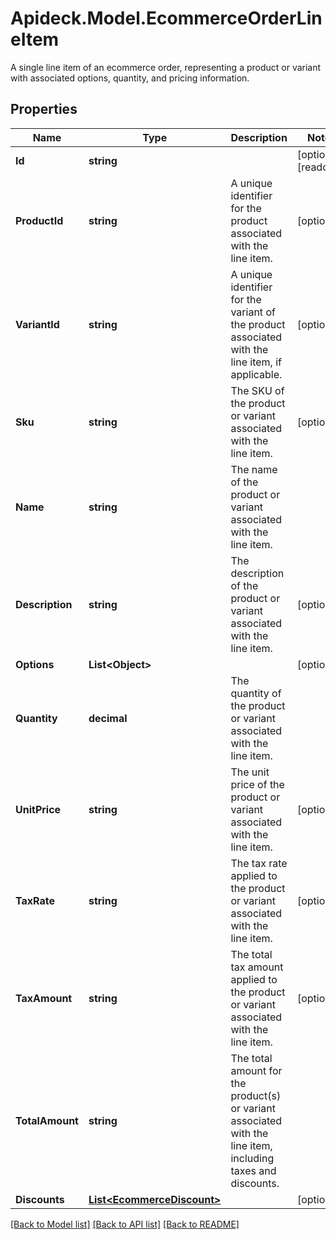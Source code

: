 # Apideck.Model.EcommerceOrderLineItem
A single line item of an ecommerce order, representing a product or variant with associated options, quantity, and pricing information.

## Properties

Name | Type | Description | Notes
------------ | ------------- | ------------- | -------------
**Id** | **string** |  | [optional] [readonly] 
**ProductId** | **string** | A unique identifier for the product associated with the line item. | [optional] 
**VariantId** | **string** | A unique identifier for the variant of the product associated with the line item, if applicable. | [optional] 
**Sku** | **string** | The SKU of the product or variant associated with the line item. | [optional] 
**Name** | **string** | The name of the product or variant associated with the line item. | 
**Description** | **string** | The description of the product or variant associated with the line item. | [optional] 
**Options** | **List&lt;Object&gt;** |  | [optional] 
**Quantity** | **decimal** | The quantity of the product or variant associated with the line item. | 
**UnitPrice** | **string** | The unit price of the product or variant associated with the line item. | [optional] 
**TaxRate** | **string** | The tax rate applied to the product or variant associated with the line item. | [optional] 
**TaxAmount** | **string** | The total tax amount applied to the product or variant associated with the line item. | [optional] 
**TotalAmount** | **string** | The total amount for the product(s) or variant associated with the line item, including taxes and discounts. | 
**Discounts** | [**List&lt;EcommerceDiscount&gt;**](EcommerceDiscount.md) |  | [optional] 

[[Back to Model list]](../README.md#documentation-for-models) [[Back to API list]](../README.md#documentation-for-api-endpoints) [[Back to README]](../README.md)

